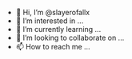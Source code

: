 - 👋 Hi, I’m @slayerofallx
- 👀 I’m interested in ...
- 🌱 I’m currently learning ...
- 💞️ I’m looking to collaborate on ...
- 📫 How to reach me ...

<!---
slayerofallx/slayerofallx is a ✨ special ✨ repository because its `README.md` (this file) appears on your GitHub profile.
You can click the Preview link to take a look at your changes.
--->
